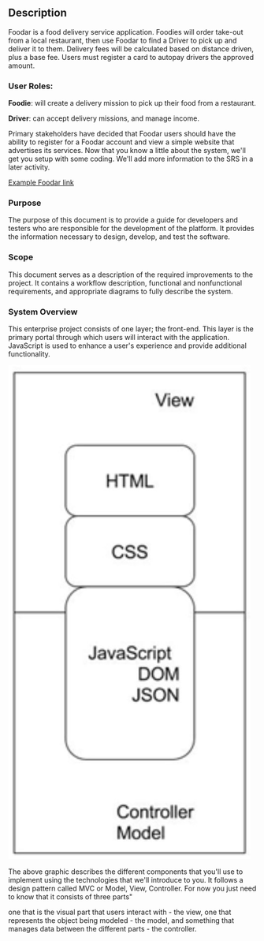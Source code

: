 ## Description

Foodar is a food delivery service application. Foodies will order take-out from
a local restaurant, then use Foodar to find a Driver to pick up and deliver it
to them. Delivery fees will be calculated based on distance driven, plus a
base fee. Users must register a card to autopay drivers the approved amount.

 

### User Roles:

**Foodie**: will create a delivery mission to pick up their food from a restaurant.

**Driver**: can accept delivery missions, and manage income.
 

Primary stakeholders have decided that Foodar users should have the ability to
register for a Foodar account and view a simple website that advertises its
services. Now that you know a little about the system, we'll get you setup with
some coding. We'll add more information to the SRS in a later activity.

[Example Foodar link](http://showcase.revature.com/foodar100/)


### Purpose

The purpose of this document is to provide a guide for developers and testers who are responsible for the development of the platform. It provides the information necessary to design, develop, and test the software.

 

### Scope

This document serves as a description of the required improvements to the project. It contains a workflow description, functional and nonfunctional requirements, and appropriate diagrams to fully describe the system.

 

### System Overview

This enterprise project consists of one layer; the front-end. This layer is the primary portal through which users will interact with the application. JavaScript is used to enhance a user's experience and provide additional functionality.

 
![Model View Controller - MVC](./images/img_MVC.jpg)


The above graphic describes the different components that you'll use to implement using the technologies that we'll introduce to you. It follows a design pattern called MVC or Model, View, Controller. For now you just need to know that it consists of three parts"

one that is the visual part that users interact with - the view,
one that represents the object being modeled - the model,
and something that manages data between the different parts - the controller.
